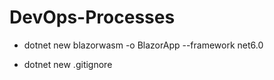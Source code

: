 # DevOps-Processes

- dotnet new blazorwasm -o BlazorApp --framework net6.0

- dotnet new .gitignore

